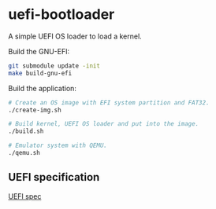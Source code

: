# uefi-bootloader

A simple UEFI OS loader to load a kernel.

Build the GNU-EFI:

```bash
git submodule update -init
make build-gnu-efi
```

Build the application:

```bash
# Create an OS image with EFI system partition and FAT32.
./create-img.sh

# Build kernel, UEFI OS loader and put into the image.
./build.sh

# Emulator system with QEMU.
./qemu.sh
```

## UEFI specification

[UEFI spec](https://uefi.org/specs/UEFI/2.10/)
